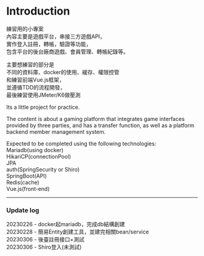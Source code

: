 # Introduction

練習用的小專案  
內容主要是遊戲平台，串接三方遊戲API，  
實作登入註冊，轉帳，驗證等功能，  
包含平台的後台廠商遊戲、會員管理、轉帳紀錄等。  
  
主要想練習的部分是  
不同的資料庫、docker的使用、緩存、權限控管  
和練習前端Vue.js框架，  
並遵循TDD的流程開發，  
最後練習使用JMeter/K6做壓測  

Its a little project for practice.

The content is about a gaming platform that integrates game interfaces provided by three parties, and has a transfer function, as well as a platform backend member management system.

Expected to be completed using the following technologies:  
Mariadb(using docker)  
HikariCP(connectionPool)  
JPA  
auth(SpringSecurity or Shiro)  
SpringBoot(API)  
Redis(cache)  
Vue.js(front-end)  

---
### Update log

20230226 - docker起mariadb，完成db結構創建  
20230228 - 簡易Entity創建工具，並建完相關bean/service  
20230306 - 後臺註冊接口+測試  
20230306 - Shiro登入(未測試)